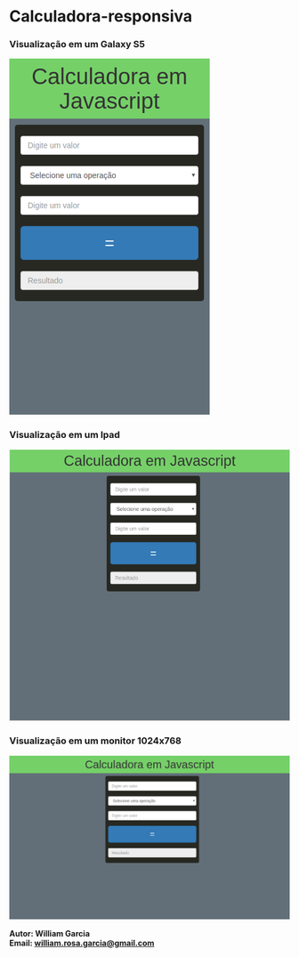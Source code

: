 # Calculadora-responsiva  

### Visualização em um Galaxy S5  

![galaxyS5](img/img.png)  

### Visualização em um Ipad  

![ipad](img/imgIpad.png)  

### Visualização em um monitor 1024x768 

![minitor1024](img/img3.png)  

**Autor: William Garcia**  
**Email: william.rosa.garcia@gmail.com**
 
 
